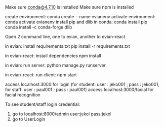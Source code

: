 Make sure conda@4.7.10 is installed
Make sure npm is installed

create environment:
	conda create --name evianenv
activate environment:
	conda activate evianenv
install pip and dlib in conda:
	conda install pip
	conda install -c conda-forge dlib	

Open 2 command line, one to evian, another to evian-react

in evian:
install requirements.txt
	pip install -r requirements.txt

in evian-react:
install dependencies
	npm install

in evian:
run server:
	python manage.py runserver

in evian-react:
run client:
	npm start

access localhost:3000 for login (for student: user : jeko001 ; pass : jeko001, for staff: user : paul001 ; pass : paul001)
access localhost:3000/facial for facial recognition

To see student/staff login credential:
1. go to localhost:8000/admin user:jekol pass:jekol
2. go to UserLogin
